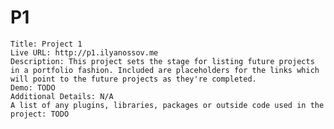 # P1

    Title: Project 1
    Live URL: http://p1.ilyanossov.me
    Description: This project sets the stage for listing future projects in a portfolio fashion. Included are placeholders for the links which will point to the future projects as they're completed.
    Demo: TODO
    Additional Details: N/A
    A list of any plugins, libraries, packages or outside code used in the project: TODO
